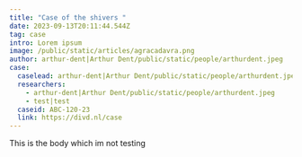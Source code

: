 ```yaml
---
title: "Case of the shivers "
date: 2023-09-13T20:11:44.544Z
tag: case
intro: Lorem ipsum
image: /public/static/articles/agracadavra.png
author: arthur-dent|Arthur Dent/public/static/people/arthurdent.jpeg
case:
  caselead: arthur-dent|Arthur Dent/public/static/people/arthurdent.jpeg
  researchers:
    - arthur-dent|Arthur Dent/public/static/people/arthurdent.jpeg
    - test|test
  caseid: ABC-120-23
  link: https://divd.nl/case
---
```

T﻿his is the body which im not testing